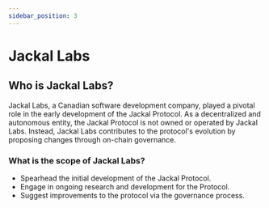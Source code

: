 ```yaml
---
sidebar_position: 3
---
```


# Jackal Labs

## Who is Jackal Labs?

Jackal Labs, a Canadian software development company, played a pivotal role in the early development of the Jackal
Protocol. As a decentralized and autonomous entity, the Jackal Protocol is not owned or operated by Jackal Labs.
Instead, Jackal Labs contributes to the protocol's evolution by proposing changes through on-chain governance.

### What is the scope of Jackal Labs?

- Spearhead the initial development of the Jackal Protocol.
- Engage in ongoing research and development for the Protocol.
- Suggest improvements to the protocol via the governance process.


